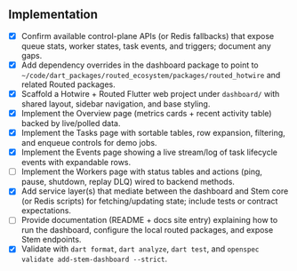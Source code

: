 ## Implementation
- [x] Confirm available control-plane APIs (or Redis fallbacks) that expose queue stats, worker states, task events, and triggers; document any gaps.
- [x] Add dependency overrides in the dashboard package to point to `~/code/dart_packages/routed_ecosystem/packages/routed_hotwire` and related Routed packages.
- [x] Scaffold a Hotwire + Routed Flutter web project under `dashboard/` with shared layout, sidebar navigation, and base styling.
- [x] Implement the Overview page (metrics cards + recent activity table) backed by live/polled data.
- [x] Implement the Tasks page with sortable tables, row expansion, filtering, and enqueue controls for demo jobs.
- [x] Implement the Events page showing a live stream/log of task lifecycle events with expandable rows.
- [ ] Implement the Workers page with status tables and actions (ping, pause, shutdown, replay DLQ) wired to backend methods.
- [x] Add service layer(s) that mediate between the dashboard and Stem core (or Redis scripts) for fetching/updating state; include tests or contract expectations.
- [ ] Provide documentation (README + docs site entry) explaining how to run the dashboard, configure the local routed packages, and expose Stem endpoints.
- [x] Validate with `dart format`, `dart analyze`, `dart test`, and `openspec validate add-stem-dashboard --strict`.
